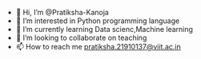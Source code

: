 - 👋 Hi, I’m @Pratiksha-Kanoja
- 👀 I’m interested in Python programming language
- 🌱 I’m currently learning Data scienc,Machine learning
- 💞️ I’m looking to collaborate on teaching
- 📫 How to reach me pratiksha.21910137@viit.ac.in

<!---
Pratiksha-Kanoja/Pratiksha-Kanoja is a ✨ special ✨ repository because its `README.md` (this file) appears on your GitHub profile.
You can click the Preview link to take a look at your changes.
--->
